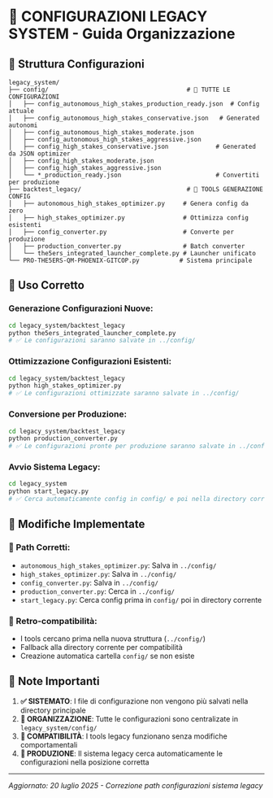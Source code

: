 # 📂 CONFIGURAZIONI LEGACY SYSTEM - Guida Organizzazione

## 🎯 Struttura Configurazioni
```
legacy_system/
├── config/                                      # 📁 TUTTE LE CONFIGURAZIONI
│   ├── config_autonomous_high_stakes_production_ready.json  # Config attuale
│   ├── config_autonomous_high_stakes_conservative.json   # Generated autonomi
│   ├── config_autonomous_high_stakes_moderate.json
│   ├── config_autonomous_high_stakes_aggressive.json
│   ├── config_high_stakes_conservative.json             # Generated da JSON optimizer
│   ├── config_high_stakes_moderate.json
│   ├── config_high_stakes_aggressive.json
│   └── *_production_ready.json                          # Convertiti per produzione
├── backtest_legacy/                             # 📁 TOOLS GENERAZIONE CONFIG
│   ├── autonomous_high_stakes_optimizer.py     # Genera config da zero
│   ├── high_stakes_optimizer.py                # Ottimizza config esistenti
│   ├── config_converter.py                     # Converte per produzione
│   ├── production_converter.py                 # Batch converter
│   └── the5ers_integrated_launcher_complete.py # Launcher unificato
└── PRO-THE5ERS-QM-PHOENIX-GITCOP.py           # Sistema principale
```

## 🚀 Uso Corretto

### **Generazione Configurazioni Nuove:**
```bash
cd legacy_system/backtest_legacy
python the5ers_integrated_launcher_complete.py
# ✅ Le configurazioni saranno salvate in ../config/
```

### **Ottimizzazione Configurazioni Esistenti:**
```bash
cd legacy_system/backtest_legacy
python high_stakes_optimizer.py
# ✅ Le configurazioni ottimizzate saranno salvate in ../config/
```

### **Conversione per Produzione:**
```bash
cd legacy_system/backtest_legacy
python production_converter.py
# ✅ Le configurazioni pronte per produzione saranno salvate in ../config/
```

### **Avvio Sistema Legacy:**
```bash
cd legacy_system
python start_legacy.py
# ✅ Cerca automaticamente config in config/ e poi nella directory corrente
```

## 🔧 Modifiche Implementate

### **📁 Path Corretti:**
- `autonomous_high_stakes_optimizer.py`: Salva in `../config/`
- `high_stakes_optimizer.py`: Salva in `../config/`
- `config_converter.py`: Salva in `../config/`
- `production_converter.py`: Cerca in `../config/`
- `start_legacy.py`: Cerca config prima in `config/` poi in directory corrente

### **🔄 Retro-compatibilità:**
- I tools cercano prima nella nuova struttura (`../config/`)
- Fallback alla directory corrente per compatibilità
- Creazione automatica cartella `config/` se non esiste

## 📝 Note Importanti

1. **✅ SISTEMATO**: I file di configurazione non vengono più salvati nella directory principale
2. **📁 ORGANIZZAZIONE**: Tutte le configurazioni sono centralizate in `legacy_system/config/`
3. **🔄 COMPATIBILITÀ**: I tools legacy funzionano senza modifiche comportamentali
4. **🚀 PRODUZIONE**: Il sistema legacy cerca automaticamente le configurazioni nella posizione corretta

---
*Aggiornato: 20 luglio 2025 - Correzione path configurazioni sistema legacy*
